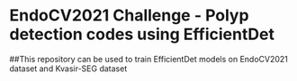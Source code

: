 # EndoCV2021 Challenge - Polyp detection codes using EfficientDet

##This repository can be used to train EfficientDet models on EndoCV2021 dataset and Kvasir-SEG dataset  
